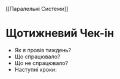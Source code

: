 [[Паралельні Системи]]
# Щотижневий Чек-ін

- Як я провів тиждень?
- Що спрацювало?
- Що не спрацювало?
- Наступні кроки:
